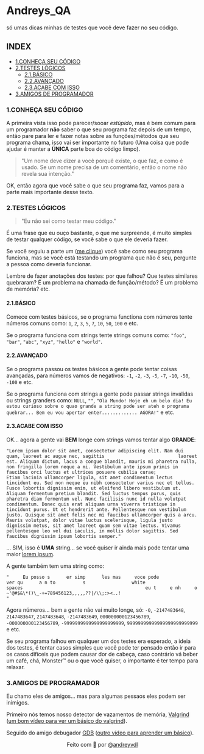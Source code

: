 # Andreys_QA

só umas dicas minhas de testes que você deve fazer no seu código.

## INDEX

- [1.CONHEÇA SEU CÓDIGO](https://github.com/andreyvdl/Andreys_QA/blob/main/README-PTBR.md#1conheça-seu-código)   
- [2.TESTES LÓGICOS](https://github.com/andreyvdl/Andreys_QA/blob/main/README-PTBR.md#2testes-lógicos)   
    - [2.1.BÁSICO](https://github.com/andreyvdl/Andreys_QA/blob/main/README-PTBR.md#21básico)   
    - [2.2.AVANÇADO](https://github.com/andreyvdl/Andreys_QA/blob/main/README-PTBR.md#22avançado)
    - [2.3.ACABE COM ISSO](https://github.com/andreyvdl/Andreys_QA/blob/main/README-PTBR.md#23acabe-com-isso)   
- [3.AMIGOS DE PROGRAMADOR](https://github.com/andreyvdl/Andreys_QA/blob/main/README-PTBR.md#3amigos-de-programador)   

### 1.CONHEÇA SEU CÓDIGO   

A primeira vista isso pode parecer/sooar _estúpido_, mas é bem comum para um programador **não** saber o que seu programa faz depois de um tempo, então pare para ler e fazer notas sobre as funções/métodos que seu programa chama, isso vai ser importante no futuro (Uma coisa que pode ajudar é manter a **ÚNICA** parte boa do código limpo).   

> "Um nome deve dizer a você porquê existe, o que faz, e como é usado. Se um nome precisa de um comentário, então o nome não revela sua intenção."   

OK, então agora que você sabe o que seu programa faz, vamos para a parte mais importante desse texto.   

### 2.TESTES LÓGICOS   

> "Eu não sei como testar meu código."   

É uma frase que eu ouço bastante, o que me surpreende, é muito simples de testar qualquer código, se você sabe o que ele deveria fazer.   

Se você seguiu a parte um ([me clique]()) você sabe como seu programa funciona, mas se você está testando um programa que não é seu, pergunte a pessoa como deveria funcionar.   

Lembre de fazer anotações dos testes: por que falhou? Que testes similares quebraram? É um problema na chamada de função/método? É um problema de memória? etc.

#### 2.1.BÁSICO   

Comece com testes básicos, se o programa functiona com números tente números comuns como: `1`, `2`, `3`, `5`, `7`, `10`, `50`, `100` e etc.   

Se o programa funciona com strings tente strings comuns como: `"foo"`, `"bar"`, `"abc"`, `"xyz"`, `"hello"` e `"world"`.   

#### 2.2.AVANÇADO   

Se o programa passou os testes básicos a gente pode tentar coisas avançadas, para números vamos de negativos: `-1`, `-2`, `-3`, `-5`, `-7`, `-10`, `-50`, `-100` e etc.   

Se o programa funciona com strings a gente pode passar strings invalidas ou strings granders como: `NULL`, `""`, `"Ola Mundo! Hoje eh um belo dia! Eu estou curioso sobre o quao grande a string pode ser ateh o programa quebrar... Bem eu vou apertar enter............. AGORA!"` e etc.   

#### 2.3.ACABE COM ISSO   

OK... agora a gente vai **BEM** longe com strings vamos tentar algo **GRANDE**:   
```
"Lorem ipsum dolor sit amet, consectetur adipiscing elit. Nam dui quam, laoreet ac augue nec, sagittis                           laoreet est. Aliquam dictum, lacus a congue blandit, mauris mi pharetra nulla, non fringilla lorem neque a mi. Vestibulum ante ipsum primis in faucibus orci luctus et ultrices posuere cubilia curae;                                        Etiam lacinia ullamcorper ligula, sit amet condimentum lectus tincidunt eu. Sed non neque eu nibh consectetur varius nec et tellus. Fusce lobortis dignissim enim, ut eleifend libero vestibulum ut. Aliquam fermentum pretium blandit. Sed luctus tempus purus, quis pharetra diam fermentum vel. Nunc facilisis nunc id nulla volutpat condimentum. Donec quis erat aliquam urna viverra tristique in tincidunt purus. Ut et hendrerit ante. Pellentesque non vestibulum justo. Quisque sit amet felis nec mi faucibus ullamcorper quis a arcu. Mauris volutpat, dolor vitae luctus scelerisque, ligula justo dignissim metus, sit amet laoreet quam sem vitae lectus. Vivamus pellentesque leo vel dui iaculis, in mollis dolor sagittis. Sed faucibus dignissim ipsum lobortis semper."   
```
... SIM, isso é **UMA** string... se você quiser ir ainda mais pode tentar uma maior [lorem ipsum](https://lipsum.com).   

A gente também tem uma string como:   
```
"     Eu posso s      er simp      les mas     voce pode                    ver qu      a n to          s                 white                                                                                                  spaces                                             eu t     e nh     o   ~'@#$&\*()\_-+=789456123,,,,,??|/\\;:><..!                                          "   
```
Agora números... bem a gente não vai muito longe, só: `-0`, `-2147483648`, `2147483647`, `2147483648`, `-2147483649`, `000000000123456789`, `-000000000123456789`, `-9999999999999999999999`, `99999999999999999999999999` e etc.   

Se seu programa falhou em qualquer um dos testes era esperado, a ideia dos testes, é tentar casos simples que você pode ter pensado então ir para os casos difíceis que podem causar dor de cabeça, caso contrário vá beber um café, chá, Monster™️ ou o que você quiser, o importante é ter tempo para relaxar.   

### 3.AMIGOS DE PROGRAMADOR   

Eu chamo eles de amigos... mas para algumas pessaos eles podem ser inimigos.   

Primeiro nós temos nosso detector de vazamentos de memória, [Valgrind](https://valgrind.org) ([um bom vídeo para ver um básico do valgrind](https://www.youtube.com/watch?v=DyqstSE470s)).   

Seguido do amigo debugador [GDB](https://sourceware.org/gdb) ([outro vídeo para aprender um básico](https://www.youtube.com/watch?v=gFCQ37jVN3g)).   

<p align="center">
    Feito com 🧠 por @<a href="https://github.com/andreyvdl">andreyvdl</a>
</p>
